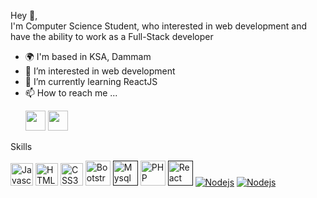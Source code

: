 Hey 👋,<br/>
I'm Computer Science Student, who  interested in web development and <br>have the ability to work as a Full-Stack developer
- 🌍 I'm based in KSA, Dammam
- 👀 I’m interested in web development
- 🌱 I’m currently learning ReactJS
- 📫 How to reach me ...
     <p align="left"><a href="https://www.linkedin.com/in/mohammed-alsubaie-309bb923b/" target="_blank" rel="noreferrer"><img src="https://raw.githubusercontent.com/danielcranney/readme-generator/main/public/icons/socials/linkedin.svg" width="32" height="32" /></a> <a href="https://twitter.com/Moh_AboFahad" target="_blank" rel="noreferrer"><img src="https://raw.githubusercontent.com/danielcranney/readme-generator/main/public/icons/socials/twitter.svg" width="32" height="32" /></a></p>


Skills

<a href="https://developer.mozilla.org/en-US/docs/Web/JavaScript" target="_blank" rel="noreferrer"><img src="https://raw.githubusercontent.com/danielcranney/readme-generator/main/public/icons/skills/javascript-colored.svg" width="36" height="36" alt="Javascript" /></a>
<a href="https://developer.mozilla.org/en-US/docs/Glossary/HTML5" target="_blank" rel="noreferrer"><img src="https://raw.githubusercontent.com/danielcranney/readme-generator/main/public/icons/skills/html5-colored.svg" width="36" height="36" alt="HTML5" /></a>
<a href="https://www.w3.org/TR/CSS/#css" target="_blank" rel="noreferrer"><img src="https://raw.githubusercontent.com/danielcranney/readme-generator/main/public/icons/skills/css3-colored.svg" width="36" height="36" alt="CSS3" /></a>
<a href="https://getbootstrap.com/" target="_blank" rel="noreferrer"><img src="https://getbootstrap.com/docs/5.2/assets/brand/bootstrap-logo-shadow.png" width="40" height="40" alt="Bootstrp" /></a>
<a href="" target="_blank" rel="noreferrer"><img src="https://www.mysql.com/common/logos/logo-mysql-170x115.png" width="40" height="40" alt="Mysql" /></a>
<a href="https://www.php.net/" target="_blank" rel="noreferrer"><img src="https://www.php.net//images/logos/new-php-logo.svg" width="40" height="40" alt="PHP" /></a>
<a href="" target="_blank" rel="noreferrer"><img src="https://upload.wikimedia.org/wikipedia/commons/a/a7/React-icon.svg" width="40" height="40" alt="React" /></a>
<a href="" target="_blank" rel="noreferrer"><img src="https://camo.githubusercontent.com/532e7f0e2a18756d452f215749bbf270182280689b091516bdf0ff97e3d8e9c1/68747470733a2f2f696d672e736869656c64732e696f2f62616467652f6e6f64652e6a732d3644413535463f7374796c653d666c6174266c6f676f3d6e6f64652e6a73266c6f676f436f6c6f723d7768697465"  alt="Nodejs" /></a>
<a href="" target="_blank" rel="noreferrer"><img src="https://camo.githubusercontent.com/b3010a63aacf785d717bfcd6ca376473fc31655e4c2d0f9826504bbebb397a4d/68747470733a2f2f696d672e736869656c64732e696f2f62616467652f657870726573732e6a732d2532333430346435392e7376673f7374796c653d666c6174266c6f676f3d65787072657373266c6f676f436f6c6f723d253233363144414642"  alt="Nodejs" /></a>


<!---
MOHAMMAD-ALSUBAIE/MOHAMMAD-ALSUBAIE is a ✨ special ✨ repository because its `README.md` (this file) appears on your GitHub profile.
You can click the Preview link to take a look at your changes.
--->
